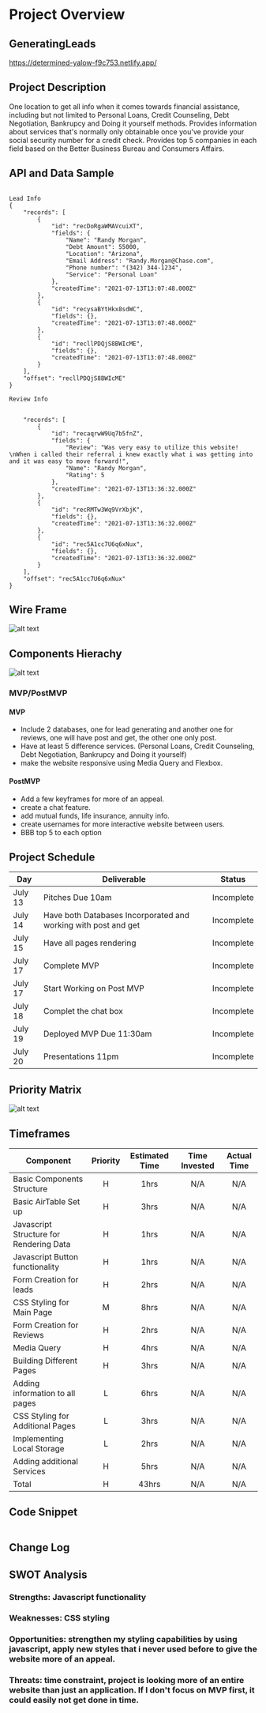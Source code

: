 # Project Overview

## GeneratingLeads

https://determined-yalow-f9c753.netlify.app/

## Project Description

One location to get all info when it comes towards financial assistance, including but not limited to Personal Loans, Credit Counseling, Debt Negotiation, Bankrupcy and Doing it yourself methods. Provides information about services that's normally only obtainable once you've provide your social security number for a credit check. Provides top 5 companies in each field based on the Better Business Bureau and Consumers Affairs. 

## API and Data Sample
```

Lead Info
{
    "records": [
        {
            "id": "recDoRgaWMAVcuiXT",
            "fields": {
                "Name": "Randy Morgan",
                "Debt Amount": 55000,
                "Location": "Arizona",
                "Email Address": "Randy.Morgan@Chase.com",
                "Phone number": "(342) 344-1234",
                "Service": "Personal Loan"
            },
            "createdTime": "2021-07-13T13:07:48.000Z"
        },
        {
            "id": "recysaBYtHkx8sdWC",
            "fields": {},
            "createdTime": "2021-07-13T13:07:48.000Z"
        },
        {
            "id": "recllPDQjS8BWIcME",
            "fields": {},
            "createdTime": "2021-07-13T13:07:48.000Z"
        }
    ],
    "offset": "recllPDQjS8BWIcME"
}

Review Info


    "records": [
        {
            "id": "recaqrwW9Uq7b5fnZ",
            "fields": {
                "Review": "Was very easy to utilize this website! \nWhen i called their referral i knew exactly what i was getting into and it was easy to move forward!",
                "Name": "Randy Morgan",
                "Rating": 5
            },
            "createdTime": "2021-07-13T13:36:32.000Z"
        },
        {
            "id": "recRMTw3Wq9VrXbjK",
            "fields": {},
            "createdTime": "2021-07-13T13:36:32.000Z"
        },
        {
            "id": "rec5A1cc7U6q6xNux",
            "fields": {},
            "createdTime": "2021-07-13T13:36:32.000Z"
        }
    ],
    "offset": "rec5A1cc7U6q6xNux"
}

```
## Wire Frame

![alt text](https://github.com/Deleon06/GeneratingLeads/blob/main/wireframe.png)
## Components Hierachy

![alt text](https://github.com/Deleon06/GeneratingLeads/blob/main/generatingleads.png)

### MVP/PostMVP

#### MVP 

- Include 2 databases, one for lead generating and another one for reviews, one will have post and get, the other one only post.
- Have at least 5 difference services. (Personal Loans, Credit Counseling, Debt Negotiation, Bankrupcy and Doing it yourself) 
- make the website responsive using Media Query and Flexbox.

#### PostMVP  

- Add a few keyframes for more of an appeal.
- create a chat feature.
- add mutual funds, life insurance, annuity info. 
- create usernames for more interactive website between users. 
- BBB top 5 to each option

## Project Schedule

|  Day | Deliverable | Status
|---|---| ---|
|July 13| Pitches Due 10am| Incomplete
|July 14| Have both Databases Incorporated and working with post and get| Incomplete
|July 15| Have all pages rendering| Incomplete
|July 17| Complete MVP| Incomplete
|July 17| Start Working on Post MVP|Incomplete
|July 18| Complet the chat box|Incomplete
|July 19| Deployed MVP Due 11:30am| Incomplete
|July 20| Presentations 11pm| Incomplete


## Priority Matrix
![alt text](https://github.com/Deleon06/GeneratingLeads/blob/main/PriorityMatrix.png)

## Timeframes

| Component | Priority | Estimated Time | Time Invested | Actual Time |
| --- | :---: |  :---: | :---: | :---: |
| Basic Components Structure | H | 1hrs| N/A | N/A |
| Basic AirTable Set up| H | 3hrs| N/A | N/A |
| Javascript Structure for Rendering Data | H | 1hrs| N/A | N/A |
| Javascript Button functionality| H | 1hrs | N/A | N/A |
| Form Creation for leads| H | 2hrs | N/A | N/A |
| CSS Styling for Main Page| M | 8hrs| N/A | N/A | 
| Form Creation for Reviews| H | 2hrs | N/A | N/A |
| Media Query| H | 4hrs | N/A | N/A | 
| Building Different Pages| H | 3hrs | N/A | N/A | 
| Adding information to all pages| L | 6hrs | N/A | N/A| 
| CSS Styling for Additional Pages| L | 3hrs| N/A | N/A |
| Implementing Local Storage | L | 2hrs | N/A | N/A |
| Adding additional Services| H | 5hrs | N/A | N/A | 
| Total | H | 43hrs| N/A | N/A |

## Code Snippet

```

```

## Change Log


## SWOT Analysis

### Strengths: Javascript functionality

### Weaknesses: CSS styling

### Opportunities: strengthen my styling capabilities by using javascript, apply new styles that i never used before to give the website more of an appeal. 

### Threats: time constraint, project is looking more of an entire website than just an application.  If I don't focus on MVP first, it could easily not get done in time. 

 
